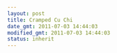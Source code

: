 ```yaml
---
layout: post
title: Cramped Cu Chi
date_gmt: 2011-07-03 14:44:03
modified_gmt: 2011-07-03 14:44:03
status: inherit
---
```



